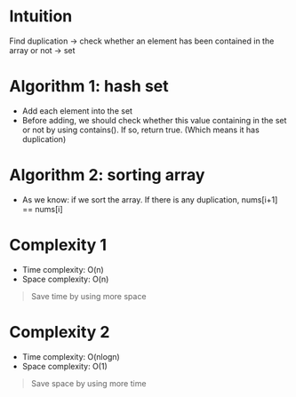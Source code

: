 # Intuition
Find duplication -> check whether an element has been contained in the array or not -> set
# Algorithm 1: hash set
- Add each element into the set
- Before adding, we should check whether this value containing in the set or not by using contains(). If so, return true. (Which means it has duplication)

# Algorithm 2: sorting array
- As we know: if we sort the array. If there is any duplication, nums\[i+1\] == nums\[i\]

# Complexity 1
- Time complexity: O(n)
- Space complexity: O(n)
> Save time by using more space
# Complexity 2
- Time complexity: O(nlogn)
- Space complexity: O(1)
> Save space by using more time

